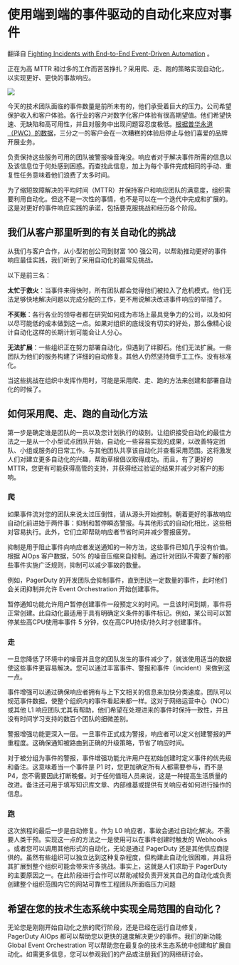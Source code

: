 # 使用端到端的事件驱动的自动化来应对事件

翻译自 [Fighting Incidents with End-to-End Event-Driven Automation](https://thenewstack.io/fighting-incidents-with-end-to-end-event-driven-automation/) 。

正在为高 MTTR 和过多的工作而苦苦挣扎？采用爬、走、跑的策略实现自动化，以实现更好、更快的事故响应。

![](https://cdn.thenewstack.io/media/2023/04/5ff59f95-shutterstock_2-1024x567.jpg)

今天的技术团队面临的事件数量是前所未有的，他们承受着巨大的压力。公司希望保护收入和客户体验。各行业的客户对数字化客户体验有很高期望值。他们希望快速、无缺陷和高可用性，并且对服务中出现问题容忍度极低。[根据普华永道（PWC）的数据](https://www.pwc.com/us/en/advisory-services/publications/consumer-intelligence-series/pwc-consumer-intelligence-series-customer-experience.pdf#page=9)，三分之一的客户会在一次糟糕的体验后停止与他们喜爱的品牌开展业务。

负责保持这些服务可用的团队被警报噪音淹没。响应者对于解决事件所需的信息以及该信息位于何处感到困惑。而查找此信息，加上为每个事件完成相同的手动、重复性任务意味着他们浪费了太多时间。

为了缩短故障解决的平均时间（MTTR）并保持客户和响应团队的满意度，组织需要利用自动化。但这不是一次性的事情，也不是可以在一个迭代中完成和扩展的。这是对更好的事件响应实践的承诺，包括要克服挑战和经历各个阶段。

## 我们从客户那里听到的有关自动化的挑战

从我们与客户合作，从小型初创公司到财富 100 强公司，以帮助推动更好的事件响应最佳实践，我们听到了采用自动化的最常见挑战。

以下是前三名：

**太忙于救火**：当事件来得快时，所有团队都会觉得他们被拉入了危机模式。他们无法足够快地解决问题以完成分配的工作，更不用说解决改进事件响应的举措了。

**不买账**：各行各业的领导者都在研究如何成为市场上最具竞争力的公司，以及如何以尽可能低的成本做到这一点。如果对组织的底线没有切实的好处，那么像精心设计自动化这样的长期计划可能会让人分心。

**无法扩展**：一些组织正在努力部署自动化，但遇到了绊脚石。他们无法扩展。一些团队为他们的服务构建了详细的自动修复。其他人仍然坚持做手工工作。没有标准化。

当这些挑战在组织中发挥作用时，可能是采用爬、走、跑的方法来创建和部署自动化的时候了。

## 如何采用爬、走、跑的自动化方法

第一步是确定谁是团队的一员以及您计划执行的级别。让组织接受自动化的最佳方法之一是从一个小型试点团队开始，自动化一些容易实现的成果，以改善特定团队、小组或服务的日常工作。与其他团队共享该自动化并查看采用范围。这将激发人们对建立更多自动化的兴趣，帮助草根倡议取得成功。而且，有了更好的 MTTR，您更有可能获得高管的支持，并获得经过验证的结果并减少对客户的影响。

### 爬

如果事件流对您的团队来说太过压倒性，请从源头开始控制。朝着更好的事故响应自动化前进始于两件事：抑制和暂停瞬态警报。与其他形式的自动化相比，这些相对容易执行。此外，它们立即帮助响应者节省时间并减少警报疲劳。

抑制是用于阻止事件向响应者发送通知的一种方法，这些事件已知几乎没有价值。根据 AIOps 客户数据，50% 的噪音压缩来自抑制。通过针对团队不需要了解的那些事件实施广泛规则，抑制可以减少事故的数量。

例如，PagerDuty 的开发团队会抑制事件，直到到达一定数量的事件，此时他们会关闭抑制并允许 Event Orchestration 开始创建事件。

暂停通知功能允许用户暂停创建事件一段预定义的时间。一旦该时间到期，事件将正常创建。此自动化最适用于具有明确定义条件的事件标记。例如，某公司可以暂停某些高CPU使用率事件 5 分钟，仅在高CPU持续/持久时才创建事件。

### 走

一旦您降低了环境中的噪音并且您的团队发生的事件减少了，就该使用适当的数据使这些事件更容易解决。您可以通过丰富事件、警报和事件（incident）来做到这一点。

事件增强可以通过确保响应者拥有与上下文相关的信息来加快分类速度。团队可以规范事件数据，使整个组织内的事件看起来都一样。这对于网络运营中心（NOC）或其他 L1 响应团队尤其有帮助，他们希望在处理进来的事件时保持一致性，并且没有时间学习支持的数百个团队的细微差别。

警报增强功能更深入一层。一旦事件正式成为警报，响应者可以定义创建警报的严重程度。这确保通知被路由到正确的升级策略，节省了响应时间。

对于被分组为事件的警报，事件增强功能允许用户在初始创建时定义事件的优先级和备注。这意味着当一个事件是 P1 时，您更加确定所有人都需要参与，而不是P4，您不需要因此打断晚餐。对于任何值班人员来说，这是一种提高生活质量的改进。备注还可用于填写知识库文章、内部维基或提供有关响应者如何进行操作的信息。

### 跑

这次旅程的最后一步是自动修复。作为 L0 响应者，事故会通过自动化解决。不需要人类干预。实现这一点的方法之一是使用可以在事件创建时触发的 Webhooks 。或者您可以调用其他形式的自动化，无论是通过 PagerDuty 还是其他供应商提供的。虽然有些组织可以独立达到这种复杂程度，但构建此自动化很困难，并且将其扩展到整个组织可能会带来许多挑战。事实上，这就是人们求助于 PagerDuty 的主要原因之一。在此阶段进行合作可以帮助减轻负责开发其自己的自动化或负责创建整个组织范围内它的网站可靠性工程团队所面临压力问题

## 希望在您的技术生态系统中实现全局范围的自动化？

无论您是刚刚开始自动化之旅的爬行阶段，还是已经在运行自动修复，PagerDuty AIOps 都可以帮助您以更快的速度解决更少的事件。我们的新功能 Global Event Orchestration 可以帮助您在最复杂的技术生态系统中创建和扩展自动化。如需更多信息，您可以参观我们的产品或注册我们的网络研讨会。